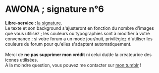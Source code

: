 # AWONA ; signature n°6
<b>Libre-service : </b><a href="uc">la signature</a>.
<br>
Le texte et son background s'ajusteront en fonction du nombre d'images que vous utilisez ; les couleurs ou typographies sont à modifier à votre convenance ; si votre forum a un mode jour/nuit, privilégiez d'utiliser les couleurs du forum pour qu'elles s'adaptent automatiquement. 
<br><br>Merci de <b>ne pas supprimer mon crédit</b> ni celui du/de la créateurice des icones utilisées.
<br>A la moindre question, vous pouvez me contacter sur <a href="https://awonaa.tumblr.com/">mon tumblr</a> !

